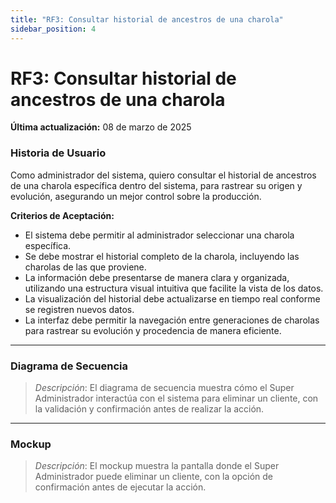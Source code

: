 ```yaml
---
title: "RF3: Consultar historial de ancestros de una charola"  
sidebar_position: 4
---
```


# RF3: Consultar historial de ancestros de una charola

**Última actualización:** 08 de marzo de 2025

### Historia de Usuario
Como administrador del sistema, quiero consultar el historial de ancestros de una charola específica dentro del sistema, para rastrear su origen y evolución, asegurando un mejor control sobre la producción.

  **Criterios de Aceptación:**
  - El sistema debe permitir al administrador seleccionar una charola específica.
  - Se debe mostrar el historial completo de la charola, incluyendo las charolas de las que proviene.
  - La información debe presentarse de manera clara y organizada, utilizando una estructura visual intuitiva que facilite la vista de los datos.
  - La visualización del historial debe actualizarse en tiempo real conforme se registren nuevos datos.
  - La interfaz debe permitir la navegación entre generaciones de charolas para rastrear su evolución y procedencia de manera eficiente.

---

### Diagrama de Secuencia

> *Descripción*: El diagrama de secuencia muestra cómo el Super Administrador interactúa con el sistema para eliminar un cliente, con la validación y confirmación antes de realizar la acción.

---

### Mockup

> *Descripción*: El mockup muestra la pantalla donde el Super Administrador puede eliminar un cliente, con la opción de confirmación antes de ejecutar la acción.
